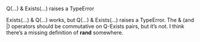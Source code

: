 Q(...) & Exists(...) raises a TypeError

Exists(...) & Q(...) works, but Q(...) & Exists(...) raises a TypeError. The & (and |) operators should be commutative on Q-Exists pairs, but it’s not. I think there’s a missing definition of __rand__ somewhere.